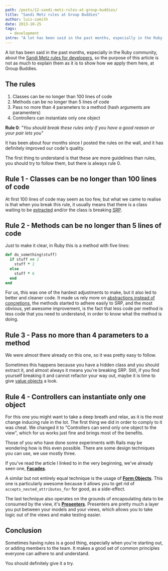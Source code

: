 ```yaml
---
path: /posts/12-sandi-metz-rules-at-group-buddies/
title: "Sandi Metz rules at Group Buddies"
author: luis-zamith
date: 2013-10-25
tags:
  - development
intro: "A lot has been said in the past months, especially in the Ruby community, about the [Sandi Metz rules for developers](https://robots.thoughtbot.com/post/50655960596/sandi-metz-rules-for-developers), so the purpose of this article is not as much to explain them as it is to show how we apply them here, at Group Buddies."
---
```


A lot has been said in the past months, especially in the Ruby community, about the [Sandi Metz rules for developers](https://robots.thoughtbot.com/post/50655960596/sandi-metz-rules-for-developers), so the purpose of this article is not as much to explain them as it is to show how we apply them here, at Group Buddies.

## The rules

1. Classes can be no longer than 100 lines of code
2. Methods can be no longer than 5 lines of code
3. Pass no more than 4 parameters to a method (hash arguments are paramenters)
4. Controllers can instantiate only one object

**Rule 0**: *"You should break these rules only if you have a good reason or your pair lets you"*

It has been about four months since I posted the rules on the wall, and it has definitely improved our code's quality.

The first thing to understand is that these are more guidelines than rules, you should try to follow them, but there is always rule 0.

## Rule 1 - Classes can be no longer than 100 lines of code

At first 100 lines of code may seem as too few, but what we came to realise is that when you break this rule, it usually means that there is a class waiting to be [extracted](https://sourcemaking.com/refactoring/extract-class) and/or the class is breaking [SRP](https://butunclebob.com/ArticleS.UncleBob.PrinciplesOfOod).

## Rule 2 - Methods can be no longer than 5 lines of code

Just to make it clear, in Ruby this is a method with five lines:

```ruby
def do_something(stuff)
  if stuff == 2
    stuff * 2
  else
    stuff * 6
  end
end
```

For us, this was one of the hardest adjustments to make, but it also led to better and cleaner code. It made us rely more on [abstractions instead of concretions](https://c2.com/cgi/wiki?DependencyInversionPrinciple), the methods started to adhere easily to SRP, and the most obvious, yet awesome improvement, is the fact that less code per method is less code that you need to understand, in order to know what the method is doing.

## Rule 3 - Pass no more than 4 parameters to a method

We were almost there already on this one, so it was pretty easy to follow. 

Sometimes this happens because you have a hidden class and you should extract it, and almost always it means you're breaking SRP. Still, if you find yourself breaking it and cannot refactor your way out, maybe it is time to give [value objects](https://www.sitepoint.com/value-objects-explained-with-ruby/) a look. 

## Rule 4 - Controllers can instantiate only one object

For this one you might want to take a deep breath and relax, as it is the most change inducing rule in the lot. The first thing we did in order to comply to it was cheat. We changed it to "Controllers can send only one object to the view", which for us works just fine and brings most of the benefits.

Those of you who have done some experiments with Rails may be wondering how is this even possible. There are some design techniques you can use, we use mostly three.

If you've read the article I linked to in the very beginning, we've already seen one, **[Facades](https://en.wikipedia.org/wiki/Facade_pattern)**.

A similar but not entirely equal technique is the usage of **[Form Objects](https://pivotallabs.com/form-backing-objects-for-fun-and-profit/)**. This one is particularly awesome because it allows you to get rid of `accepts_nested_attributes_for` for good, as a side-effect.

The last technique also operates on the grounds of encapsulating data to be consumed by the view, it's **[Presenters](https://railscasts.com/episodes/287-presenters-from-scratch)**. Presenters are pretty much a layer you put between your models and your views, which allows you to take logic out of the views and make testing easier.

## Conclusion

Sometimes having rules is a good thing, especially when you're starting out, or adding members to the team. It makes a good set of common principles everyone can adhere to and understand.

You should definitely give it a try. 
